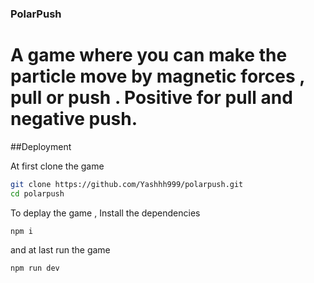 ### PolarPush 

# A game where you can make the particle move by magnetic forces , pull or push . Positive for pull and negative push.


##Deployment 

At first clone the game 
```sh
git clone https://github.com/Yashhh999/polarpush.git
cd polarpush
```

To deplay the game , Install the dependencies 
```sh
npm i
```

and at last run the game 
```
npm run dev
```
